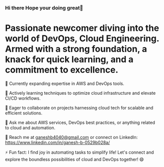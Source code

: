 ### Hi there Hope your doing great👋
Passionate newcomer diving into the world of DevOps, Cloud Engineering. Armed with a strong foundation, a knack for quick learning, and a commitment to excellence.
==

🚀 Currently expanding expertise in AWS and DevOps tools.

🌱 Actively learning techniques to optimize cloud infrastructure and elevate CI/CD workflows.

🤝 Eager to collaborate on projects harnessing cloud tech for scalable and efficient solutions.

💬 Ask me about AWS services, DevOps best practices, or anything related to cloud and automation.

📧 Reach me at ganeshb4040@gmail.com or connect on LinkedIn: https://www.linkedin.com/in/ganesh-b-0529b028a/

⚡ Fun fact: I find joy in automating tasks to simplify life! Let's connect and explore the boundless possibilities of cloud and DevOps together! 😄

<!--
**Ganesh-Bayya/Ganesh-Bayya** is a ✨ _special_ ✨ repository because its `README.md` (this file) appears on your GitHub profile.

Here are some ideas to get you started:

- 🔭 I’m currently working on ...
- 🌱 I’m currently learning ...
- 👯 I’m looking to collaborate on ...
- 🤔 I’m looking for help with ...
- 💬 Ask me about ...
- 📫 How to reach me: ...
- 😄 Pronouns: ...
- ⚡ Fun fact: ...
-->

